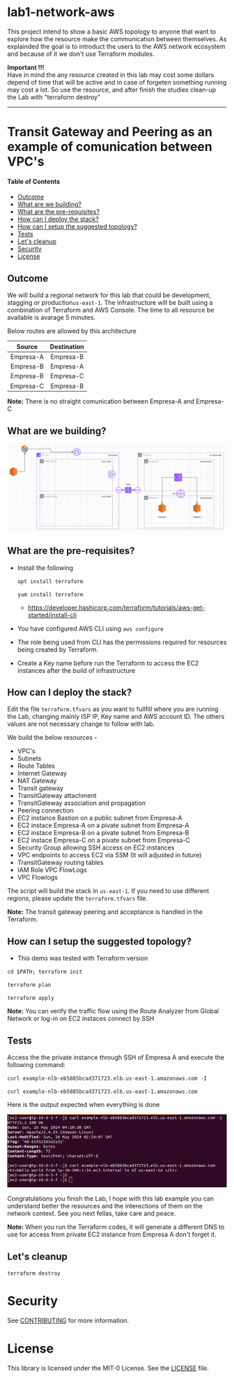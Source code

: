 # lab1-network-aws

This project intend to show a basic AWS topology to anyone that want to explore how the resource make the communication between themselves. As explainded the goal is to introduct the users to the AWS network ecosystem and because of it we don't use Terraform modules.

**Important !!!** <br>Have in mind the any resource created in this lab may cost some dollars depend of time that will be active and in case of forgeten something running may cost a lot. So use the resource, and after finish the studies clean-up the Lab with "terraform destroy"

---

# Transit Gateway and Peering as an example of comunication between VPC's 

#### Table of Contents

* [Outcome](#Outcome)
* [What are we building?](#what-are-we-building)
* [What are the pre-requisites?](#what-are-the-pre-requisites)
* [How can I deploy the stack?](#how-can-i-deploy-the-stack)
* [How can I setup the suggested topology?](#how-can-i-setup-the-suggested-topology)
* [Tests](#tests)
* [Let's cleanup](#lets-cleanup)
* [Security](#security)
* [License](#license)

## Outcome

We will build a regional network for this lab that could be development, stagging or production`us-east-1`. The infrastructure will be built using a combination of Terraform and AWS Console. The time to all resource be available is avarage 5 minutes.

Below routes are allowed by this architecture

|     Source    |  Destination  |
|:-------------:|:-------------:|
| Empresa-A | Empresa-B |
| Empresa-B | Empresa-A |
| Empresa-B | Empresa-C |
| Empresa-C | Empresa-B |

**Note:** There is no straight comunication between Empresa-A and Empresa-C

## What are we building?

![Architecture](images/topology-lab1-network-aws.png)

## What are the pre-requisites?

* Install the following
  ```
  apt install terraform
  ```
  ```
  yum install terraform
  ```
  * https://developer.hashicorp.com/terraform/tutorials/aws-get-started/install-cli

* You have configured AWS CLI using `aws configure`
* The role being used from CLI has the permissions required for resources being created by Terraform.
* Create a Key name before run the Terraform to access the EC2 instances after the build of infrastructure

## How can I deploy the stack?

Edit the file `terraform.tfvars` as you want to fullfill where you are running the Lab, changing mainly ISP IP, Key name and AWS account ID. The others values are not necessary change to follow with lab.

We build the below resources -

* VPC's
* Subnets
* Route Tables
* Internet Gateway
* NAT Gateway
* Transit gateway
* TransitGateway attachment
* TransitGateway association and propagation
* Peering connection
* EC2 instance Bastion on a public subnet from Empresa-A
* EC2 instace Empresa-A on a pivate subnet from Empresa-A
* EC2 instace Empresa-B on a pivate subnet from Empresa-B
* EC2 instace Empresa-C on a pivate subnet from Empresa-C
* Security Group allowing SSH access on EC2 instances
* VPC endpoints to access EC2 via SSM (It will adjusted in future)
* TransitGateway routing tables
* IAM Role VPC FlowLogs
* VPC Flowlogs

The script will build the stack in `us-east-1`.
If you need to use different regions, please update the `terraform.tfvars` file.

**Note:** The transit gateway peering and acceptance is handled in the Terraform.

## How can I setup the suggested topology?

* This demo was tested with Terraform version 

```shell
cd $PATH; terraform init
```
```shell
terraform plan
```
```shell
terraform apply
```

**Note:** You can verify the traffic flow using the Route Analyzer from Global Network or log-in on EC2 instaces connect by SSH

## Tests
Access the the private instance through SSH of Empresa A and execute the following command:

```shell
curl example-nlb-eb5885bcad371723.elb.us-east-1.amazonaws.com -I
```
```shell
curl example-nlb-eb5885bcad371723.elb.us-east-1.amazonaws.com
```
Here is the output expected when everything is done

![curl_tests](images/expect_result.png)

Congratulations you finish the Lab, I hope with this lab example you can understand better the resources and the interections of them on the network context. See you next fellas, take care and peace.

**Note:** When you run the Terraform codes, it will generate a different DNS to use for access from private EC2 instance from Empresa A don't forget it.

## Let's cleanup

```shell
terraform destroy
```

# Security

See [CONTRIBUTING](CONTRIBUTING.md#security-issue-notifications) for more information.

# License

This library is licensed under the MIT-0 License. See the [LICENSE](LICENSE) file.

